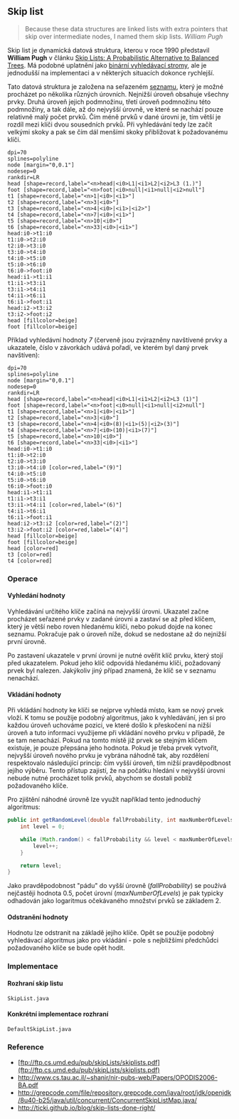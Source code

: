 ## Skip list

> Because these data structures are linked lists with extra pointers that skip over intermediate nodes, I named them skip lists. *William Pugh*

Skip list je dynamická datová struktura, kterou v roce 1990 představil **William Pugh** v článku [Skip Lists: A Probabilistic Alternative to Balanced Trees](ftp://ftp.cs.umd.edu/pub/skipLists/skiplists.pdf). Má podobné uplatnění jako [binární vyhledávací stromy](wiki/datova-struktura-binarni-strom), ale je jednodušší na implementaci a v některých situacích dokonce rychlejší. 

Tato datová struktura je založena na seřazeném [seznamu](wiki/datova-struktura-seznam), který je možné procházet po několika různých úrovních. Nejnižší úroveň obsahuje všechny prvky. Druhá úroveň jejich podmnožinu, třetí úroveň podmnožinu této podmnožiny, a tak dále, až do nejvyšší úrovně, ve které se nachází pouze relativně malý počet prvků. Čím méně prvků v dané úrovni je, tím větší je rozdíl mezi klíči dvou sousedních prvků. Při vyhledávání tedy lze začít velkými skoky a pak se čím dál menšími skoky přibližovat k požadovanému klíči.

```dot:digraph
dpi=70
splines=polyline
node [margin="0,0.1"]
nodesep=0
rankdir=LR
head [shape=record,label="<n>head|<i0>L1|<i1>L2|<i2>L3 (1.)"]
foot [shape=record,label="<n>foot|<i0>null|<i1>null|<i2>null"]
t1 [shape=record,label="<n>1|<i0>|<i1>"]
t2 [shape=record,label="<n>3|<i0>"]
t3 [shape=record,label="<n>4|<i0>|<i1>|<i2>"]
t4 [shape=record,label="<n>7|<i0>|<i1>"]
t5 [shape=record,label="<n>10|<i0>"]
t6 [shape=record,label="<n>33|<i0>|<i1>"]
head:i0->t1:i0
t1:i0->t2:i0
t2:i0->t3:i0
t3:i0->t4:i0
t4:i0->t5:i0
t5:i0->t6:i0
t6:i0->foot:i0
head:i1->t1:i1
t1:i1->t3:i1
t3:i1->t4:i1
t4:i1->t6:i1
t6:i1->foot:i1
head:i2->t3:i2
t3:i2->foot:i2
head [fillcolor=beige]
foot [fillcolor=beige]
```

Příklad vyhledávní hodnoty *7* (červeně jsou zvýrazněny navštívené prvky a ukazatele, číslo v závorkách udává pořadí, ve kterém byl daný prvek navštíven):

```dot:digraph
dpi=70
splines=polyline
node [margin="0,0.1"]
nodesep=0
rankdir=LR
head [shape=record,label="<n>head|<i0>L1|<i1>L2|<i2>L3 (1)"]
foot [shape=record,label="<n>foot|<i0>null|<i1>null|<i2>null"]
t1 [shape=record,label="<n>1|<i0>|<i1>"]
t2 [shape=record,label="<n>3|<i0>"]
t3 [shape=record,label="<n>4|<i0>(8)|<i1>(5)|<i2>(3)"]
t4 [shape=record,label="<n>7|<i0>(10)|<i1>(7)"]
t5 [shape=record,label="<n>10|<i0>"]
t6 [shape=record,label="<n>33|<i0>|<i1>"]
head:i0->t1:i0
t1:i0->t2:i0
t2:i0->t3:i0
t3:i0->t4:i0 [color=red,label="(9)"]
t4:i0->t5:i0
t5:i0->t6:i0
t6:i0->foot:i0
head:i1->t1:i1
t1:i1->t3:i1
t3:i1->t4:i1 [color=red,label="(6)"]
t4:i1->t6:i1
t6:i1->foot:i1
head:i2->t3:i2 [color=red,label="(2)"]
t3:i2->foot:i2 [color=red,label="(4)"]
head [fillcolor=beige]
foot [fillcolor=beige]
head [color=red]
t3 [color=red]
t4 [color=red]
```

### Operace

#### Vyhledání hodnoty

Vyhledávání určitého klíče začíná na nejvyšší úrovni. Ukazatel začne procházet seřazené prvky v zadané úrovni a zastaví se až před klíčem, který je větší nebo roven hledanému klíči, nebo pokud dojde na konec seznamu. Pokračuje pak o úroveň níže, dokud se nedostane až do nejnižší první úrovně. 

Po zastavení ukazatele v první úrovni je nutné ověřit klíč prvku, který stojí před ukazatelem. Pokud jeho klíč odpovídá hledanému klíči, požadovaný prvek byl nalezen. Jakýkoliv jiný případ znamená, že klíč se v seznamu nenachází.

#### Vkládání hodnoty

Při vkládání hodnoty ke klíči se nejprve vyhledá místo, kam se nový prvek vloží. K tomu se použije podobný algoritmus, jako k vyhledávání, jen si pro každou úroveň uchováme pozici, ve které došlo k přeskočení na nižší úroveň a tuto informaci využijeme při vkládání nového prvku v případě, že se tam nenachází. Pokud na tomto místě již prvek se stejným klíčem existuje, je pouze přepsána jeho hodnota. Pokud je třeba prvek vytvořit, nejvyšší úroveň nového prvku je vybrána náhodně tak, aby rozdělení respektovalo následující princip: čím vyšší úroveň, tím nižší pravděpodbnost jejího výběru. Tento přístup zajistí, že na počátku hledání v nejvyšší úrovni nebude nutné procházet tolik prvků, abychom se dostali poblíž požadovaného klíče. 

Pro zjištění náhodné úrovně lze využít například tento jednoduchý algoritmus:

```java
public int getRandomLevel(double fallProbability, int maxNumberOfLevels) {
    int level = 0;

    while (Math.random() < fallProbability && level < maxNumberOfLevels - 1) {
        level++;
    }

    return level;
}
```

Jako pravděpodobnost "pádu" do vyšší úrovně (*fallProbability*) se používá nejčastěji hodnota 0.5, počet úrovní (*maxNumberOfLevels*) je pak typicky odhadován jako logaritmus očekávaného množství prvků se základem 2.

#### Odstranění hodnoty

Hodnotu lze odstranit na základě jejího klíče. Opět se použije podobný vyhledávací algoritmus jako pro vkládání - pole s nejbližšími předchůdci požadovaného klíče se bude opět hodit.

### Implementace

#### Rozhraní skip listu

```include:java
SkipList.java
```

#### Konkrétní implementace rozhraní

```include:java
DefaultSkipList.java
```

### Reference

- [ftp://ftp.cs.umd.edu/pub/skipLists/skiplists.pdf](ftp://ftp.cs.umd.edu/pub/skipLists/skiplists.pdf)
- http://www.cs.tau.ac.il/~shanir/nir-pubs-web/Papers/OPODIS2006-BA.pdf
- http://grepcode.com/file/repository.grepcode.com/java/root/jdk/openjdk/8u40-b25/java/util/concurrent/ConcurrentSkipListMap.java/
- http://ticki.github.io/blog/skip-lists-done-right/
